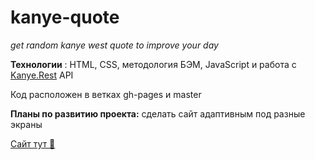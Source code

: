 # kanye-quote
*get random kanye west quote to improve your day*

**Технологии** : HTML, CSS, методология БЭМ, JavaScript и работа с [Kanye.Rest](https://api.kanye.rest/) API

Код расположен в ветках gh-pages и master

**Планы по развитию проекта:** сделать сайт адаптивным под разные экраны

[Сайт тут 💛](https://lizavasina.github.io/kanye-quote/)
